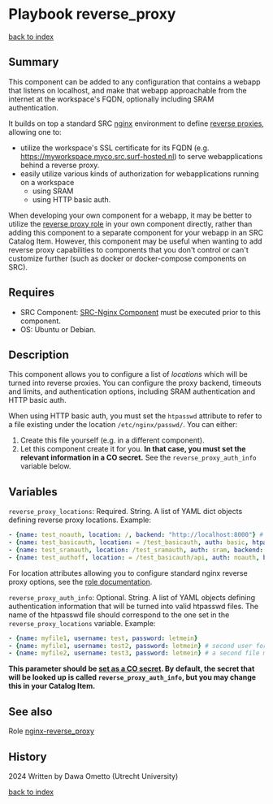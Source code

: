# Playbook reverse_proxy
[back to index](../index.md#Playbooks)

## Summary

This component can be added to any configuration that contains a webapp that listens on localhost, and make that webapp approachable from the internet at the workspace's FQDN, optionally including SRAM authentication.

It builds on top a standard SRC [nginx](https://nginx.org/en/) environment to define [reverse proxies](https://en.wikipedia.org/wiki/Reverse_proxy), allowing one to:

* utilize the workspace's SSL certificate for its FQDN (e.g. https://myworkspace.myco.src.surf-hosted.nl) to serve webapplications behind a reverse proxy.
* easily utilize various kinds of authorization for webapplications running on a workspace
  * using SRAM
  * using HTTP basic auth.

When developing your own component for a webapp, it may be better to utilize the [reverse proxy role](../roles/nginx-reverse_proxy.md) in your own component directly, rather than adding this component to a separate component for your webapp in an SRC Catalog Item. However, this component may be useful when wanting to add reverse proxy capabilities to components that you don't control or can't customize further (such as docker or docker-compose components on SRC).

## Requires

* SRC Component: [SRC-Nginx Component](https://gitlab.com/rsc-surf-nl/plugins/plugin-nginx) must be executed prior to this component.
* OS: Ubuntu or Debian.

## Description

This component allows you to configure a list of *locations* which will be turned into reverse proxies. You can configure the proxy backend, timeouts and limits, and authentication options, including SRAM authentication and HTTP basic auth.

When using HTTP basic auth, you must set the `htpasswd` attribute to refer to a file existing under the location `/etc/nginx/passwd/`. You can either:

1. Create this file yourself (e.g. in a different component).
2. Let this component create it for you. **In that case, you must set the relevant information in a CO secret.** See the `reverse_proxy_auth_info` variable below.

## Variables

`reverse_proxy_locations`: Required. String. A list of YAML dict objects defining reverse proxy locations. Example:

```yaml
- {name: test_noauth, location: /, backend: "http://localhost:8000"} # no authentication for /
- {name: test_basicauth, location: = /test_basicauth, auth: basic, htpasswd: myfile1, backend: "http://localhost:8000/" } # http basic auth using the file myfile1 (see below)
- {name: test_sramauth, location: /test_sramauth, auth: sram, backend: "http://localhost:8000/"} # sram auth for /test_sramauth
- {name: test_authoff, location: = /test_basicauth/api, auth: noauth, backend: "http://localhost:8000/bin/"} # turn off sram auth for sublocation /test_sramauth/api
```

For location attributes allowing you to configure standard nginx reverse proxy options, see the [role documentation](../roles/nginx-reverse_proxy.md).

`reverse_proxy_auth_info`: Optional. String. A list of YAML objects defining authentication information that will be turned into valid htpasswd files. The name of the htpasswd file should correspond to the one set in the `reverse_proxy_locations` variable. Example:

```yaml
- {name: myfile1, username: test, password: letmein}
- {name: myfile1, username: test2, password: letmein} # second user for myfile1
- {name: myfile2, username: test3, password: letmein} # a second file myfile2
```
**This parameter should be [set as a CO secret](https://servicedesk.surf.nl/wiki/display/WIKI/Secrets+and+workspace+info%3A+special+parameter+source+types). By default, the secret that will be looked up is called `reverse_proxy_auth_info`, but you may change this in your Catalog Item.**

## See also

Role [nginx-reverse_proxy](../roles/nginx-reverse_proxy.md)

## History
2024 Written by Dawa Ometto (Utrecht University)

[back to index](../index.md#Playbooks)
